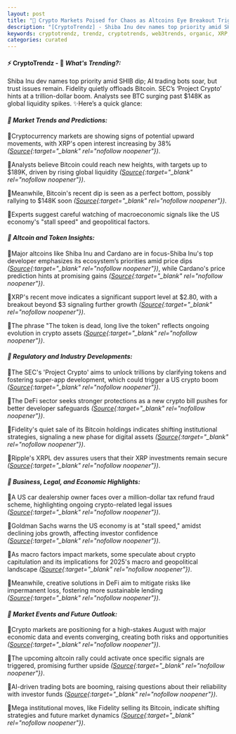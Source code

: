 ```yaml
---
layout: post
title: "🌌 Crypto Markets Poised for Chaos as Altcoins Eye Breakout Triggers"
description: "[CryptoTrendz] - Shiba Inu dev names top priority amid SHIB dip; AI trading bots soar, but trust issues remain. Fidelity quietly offloads Bitcoin. SEC’s ‘Project Crypto’ hints at a trillion-dollar boom. Analysts see BTC surging past $148K as global liquidity spikes."
keywords: cryptotrendz, trendz, cryptotrends, web3trends, organic, XRP, Trading, BTC, Bitcoin, Ethereum, Market, Growth, Token, Crypto, Altcoins
categories: curated
---
```


#### ⚡ CryptoTrendz - 📌 *What's Trending?:*

Shiba Inu dev names top priority amid SHIB dip; AI trading bots soar, but trust issues remain. Fidelity quietly offloads Bitcoin. SEC’s ‘Project Crypto’ hints at a trillion-dollar boom. Analysts see BTC surging past $148K as global liquidity spikes. ✨Here’s a quick glance:


#### *🔖  Market Trends and Predictions:*  

🔹Cryptocurrency markets are showing signs of potential upward movements, with XRP's open interest increasing by 38% *([Source](https://s.avyag.com/tjjq){:target="_blank" rel="nofollow noopener"})*.  

🔹Analysts believe Bitcoin could reach new heights, with targets up to $189K, driven by rising global liquidity *([Source](https://s.avyag.com/74fb){:target="_blank" rel="nofollow noopener"})*.  

🔹Meanwhile, Bitcoin's recent dip is seen as a perfect bottom, possibly rallying to $148K soon *([Source](https://s.avyag.com/s3wc){:target="_blank" rel="nofollow noopener"})*.  

🔹Experts suggest careful watching of macroeconomic signals like the US economy's "stall speed" and geopolitical factors.

#### *🔖  Altcoin and Token Insights:*  

🔹Major altcoins like Shiba Inu and Cardano are in focus-Shiba Inu's top developer emphasizes its ecosystem’s priorities amid price dips *([Source](https://s.avyag.com/p4sk){:target="_blank" rel="nofollow noopener"})*, while Cardano's price prediction hints at promising gains *([Source](https://s.avyag.com/0c41){:target="_blank" rel="nofollow noopener"})*.  

🔹XRP's recent move indicates a significant support level at $2.80, with a breakout beyond $3 signaling further growth *([Source](https://s.avyag.com/e7f5){:target="_blank" rel="nofollow noopener"})*.  

🔹The phrase "The token is dead, long live the token" reflects ongoing evolution in crypto assets *([Source](https://s.avyag.com/okqr){:target="_blank" rel="nofollow noopener"})*.  

#### *🔖  Regulatory and Industry Developments:*  

🔹The SEC's 'Project Crypto' aims to unlock trillions by clarifying tokens and fostering super-app development, which could trigger a US crypto boom *([Source](https://s.avyag.com/ww0n){:target="_blank" rel="nofollow noopener"})*.  

🔹The DeFi sector seeks stronger protections as a new crypto bill pushes for better developer safeguards *([Source](https://s.avyag.com/4l92){:target="_blank" rel="nofollow noopener"})*.  

🔹Fidelity's quiet sale of its Bitcoin holdings indicates shifting institutional strategies, signaling a new phase for digital assets *([Source](https://s.avyag.com/jem5){:target="_blank" rel="nofollow noopener"})*.  

🔹Ripple's XRPL dev assures users that their XRP investments remain secure *([Source](https://s.avyag.com/ewoz){:target="_blank" rel="nofollow noopener"})*.  

#### *🔖  Business, Legal, and Economic Highlights:*  

🔹A US car dealership owner faces over a million-dollar tax refund fraud scheme, highlighting ongoing crypto-related legal issues *([Source](https://s.avyag.com/tw1u){:target="_blank" rel="nofollow noopener"})*.  

🔹Goldman Sachs warns the US economy is at "stall speed," amidst declining jobs growth, affecting investor confidence *([Source](https://s.avyag.com/o9dx){:target="_blank" rel="nofollow noopener"})*.  

🔹As macro factors impact markets, some speculate about crypto capitulation and its implications for 2025's macro and geopolitical landscape *([Source](https://s.avyag.com/cqbs){:target="_blank" rel="nofollow noopener"})*.  

🔹Meanwhile, creative solutions in DeFi aim to mitigate risks like impermanent loss, fostering more sustainable lending *([Source](https://s.avyag.com/02z9){:target="_blank" rel="nofollow noopener"})*.  

#### *🔖  Market Events and Future Outlook:*  

🔹Crypto markets are positioning for a high-stakes August with major economic data and events converging, creating both risks and opportunities *([Source](https://s.avyag.com/d04p){:target="_blank" rel="nofollow noopener"})*.  

🔹The upcoming altcoin rally could activate once specific signals are triggered, promising further upside *([Source](https://s.avyag.com/y7hl){:target="_blank" rel="nofollow noopener"})*.  

🔹AI-driven trading bots are booming, raising questions about their reliability with investor funds *([Source](https://s.avyag.com/c9fo){:target="_blank" rel="nofollow noopener"})*.  

🔹Mega institutional moves, like Fidelity selling its Bitcoin, indicate shifting strategies and future market dynamics *([Source](https://s.avyag.com/jem5){:target="_blank" rel="nofollow noopener"})*.